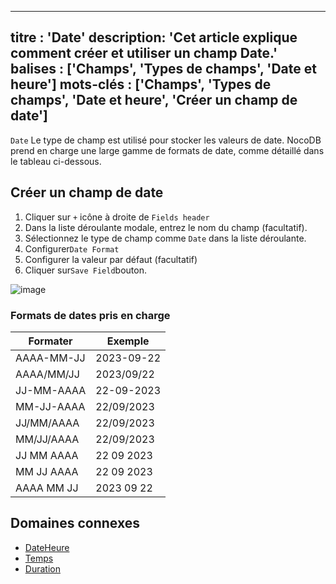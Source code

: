 ***

titre : 'Date'
description: 'Cet article explique comment créer et utiliser un champ Date.'
balises : \['Champs', 'Types de champs', 'Date et heure']
mots-clés : \['Champs', 'Types de champs', 'Date et heure', 'Créer un champ de date']
-------------------------------------------------------------------------------------

`Date` Le type de champ est utilisé pour stocker les valeurs de date. NocoDB prend en charge une large gamme de formats de date, comme détaillé dans le tableau ci-dessous.

## Créer un champ de date

1. Cliquer sur `+` icône à droite de `Fields header`
2. Dans la liste déroulante modale, entrez le nom du champ (facultatif).
3. Sélectionnez le type de champ comme `Date` dans la liste déroulante.
4. Configurer`Date Format`
5. Configurer la valeur par défaut (facultatif)
6. Cliquer sur`Save Field`bouton.

![image](/img/v2/fields/types/date.png)

### Formats de dates pris en charge

| Formater | Exemple |
|--------------|--------------|
| AAAA-MM-JJ | 2023-09-22 |
| AAAA/MM/JJ | 2023/09/22 |
| JJ-MM-AAAA | 22-09-2023 |
| MM-JJ-AAAA | 22/09/2023 |
| JJ/MM/AAAA | 22/09/2023 |
| MM/JJ/AAAA | 22/09/2023 |
| JJ MM AAAA | 22 09 2023 |
| MM JJ AAAA | 22 09 2023 |
| AAAA MM JJ | 2023 09 22 |

## Domaines connexes

* [DateHeure](010.date-time.md)
* [Temps](030.time.md)
* [Duration](040.duration.md)
